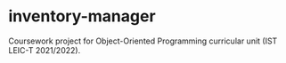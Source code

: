 # inventory-manager
Coursework project for Object-Oriented Programming curricular unit (IST LEIC-T 2021/2022).
